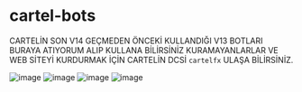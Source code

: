 # cartel-bots

CARTELİN SON V14 GEÇMEDEN ÖNCEKİ KULLANDIĞI V13 BOTLARI BURAYA ATIYORUM ALIP KULLANA BİLİRSİNİZ KURAMAYANLARLAR VE WEB SİTEYİ KURDURMAK İÇİN
CARTELİN DCSİ `cartelfx` ULAŞA BİLİRSİNİZ.

![image](https://cdn.discordapp.com/attachments/1035142680453316669/1204786013814259722/Screenshot_2024-02-07-17-43-29-432_com.microsoft.rdc.androidx.png?ex=65d5ff69&is=65c38a69&hm=5714a38c1f1e27af3f87e8eb860be52ed7332d13c4ac584f1cd894ad508ae954&)
![image](https://cdn.discordapp.com/attachments/1035142680453316669/1204786014070120518/Screenshot_2024-02-07-17-43-10-091_com.microsoft.rdc.androidx.png?ex=65d5ff69&is=65c38a69&hm=7ac801cc5dec49b314599d287013424ad2c24c2e39eb7cf8e37862039acab0e2&)
![image](https://cdn.discordapp.com/attachments/1035142680453316669/1204786014334484560/Screenshot_2024-02-07-17-41-59-836_com.microsoft.rdc.androidx.png?ex=65d5ff69&is=65c38a69&hm=4e3d1c55b6ef8dc816a91becfe6d8d01f7d21a7bbb3fe948f88d2c2c12896150&)
![image](https://cdn.discordapp.com/attachments/1035142680453316669/1204786086606278656/Screenshot_2024-02-07-17-42-16-184_com.microsoft.rdc.androidx.png?ex=65d5ff7a&is=65c38a7a&hm=d64a075e02003d52c135ccf73297f76abd92dee31a8b29fffc46cefb3e614378&)
